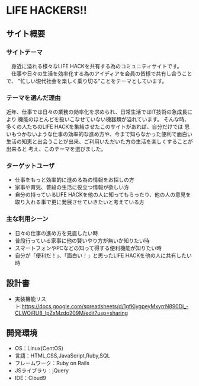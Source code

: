 # LIFE HACKERS!!

## サイト概要
### サイトテーマ
　身近に溢れる様々なLIFE HACKを共有する為のコミュニティサイトです。
　仕事や日々の生活を効率化する為のアイディアを会員の皆様で共有し合うことで、
"忙しい現代社会を楽しく乗り切る"ことをテーマとしています。

### テーマを選んだ理由
近年、仕事では日々の業務の効率化を求められ、日常生活ではIT技術の急成長により
機能のほとんどを扱いこなせていない機器類が溢れています。
そんな時、多くの人たちのLIFE HACKを集結させたこのサイトがあれば、自分だけでは
思いもつかないような仕事の効率的な進め方や、今まで知らなかった便利で面白い
生活の知恵と出会うことが出来、ご利用いただいた方の生活を楽しくすることが出来ると
考え、このテーマを選びました。

### ターゲットユーザ
- 仕事をもっと効率的に進める為の情報をお探しの方
- 家事や育児、普段の生活に役立つ情報が欲しい方
- 自分の持っているLIFE HACKを他の人に知ってもらったり、他の人の意見を
  取り入れる事で更に発展させていきたいと考えている方


### 主な利用シーン
- 日々の仕事の進め方を見直したい時
- 普段行っている家事に他の賢いやり方が無いか知りたい時
- スマートフォンやPCなどの知って得する便利機能が知りたい時
- 自分が「便利だ！」、「面白い！」と思ったLIFE HACKを他の人に共有したい時

## 設計書
- 実装機能リスト:https://docs.google.com/spreadsheets/d/1gfKjygpeyMxyrrN890Dj_-CLWOjRU8_lpZxMzdo209M/edit?usp=sharing


## 開発環境
- OS：Linux(CentOS)
- 言語：HTML,CSS,JavaScript,Ruby,SQL
- フレームワーク：Ruby on Rails
- JSライブラリ：jQuery
- IDE：Cloud9


